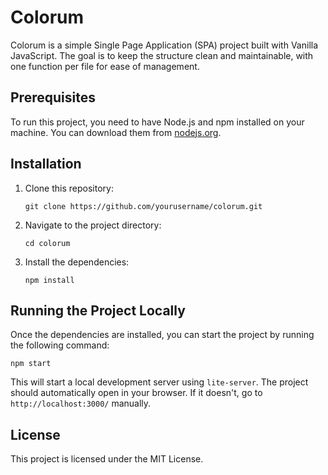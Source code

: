 # Colorum

Colorum is a simple Single Page Application (SPA) project built with Vanilla JavaScript. The goal is to keep the structure clean and maintainable, with one function per file for ease of management.

## Prerequisites

To run this project, you need to have Node.js and npm installed on your machine. You can download them from [nodejs.org](https://nodejs.org/).

## Installation

1. Clone this repository:

   `git clone https://github.com/yourusername/colorum.git`

2. Navigate to the project directory:

   `cd colorum`

3. Install the dependencies:

   `npm install`

## Running the Project Locally

Once the dependencies are installed, you can start the project by running the following command:

`npm start`

This will start a local development server using `lite-server`. The project should automatically open in your browser. If it doesn't, go to `http://localhost:3000/` manually.

## License

This project is licensed under the MIT License.
